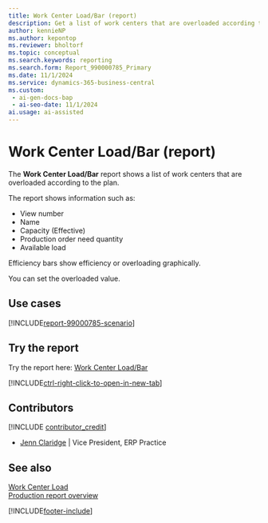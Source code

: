 ```yaml
---
title: Work Center Load/Bar (report)
description: Get a list of work centers that are overloaded according to the plan.
author: kennieNP
ms.author: kepontop
ms.reviewer: bholtorf
ms.topic: conceptual
ms.search.keywords: reporting
ms.search.form: Report_990000785_Primary
ms.date: 11/1/2024
ms.service: dynamics-365-business-central
ms.custom:
 - ai-gen-docs-bap
 - ai-seo-date: 11/1/2024
ai.usage: ai-assisted
---
```


# Work Center Load/Bar (report)

The **Work Center Load/Bar** report shows a list of work centers that are overloaded according to the plan.  

The report shows information such as:

- View number
- Name
- Capacity (Effective)
- Production order need quantity
- Available load

Efficiency bars show efficiency or overloading graphically.

You can set the overloaded value.

## Use cases

[!INCLUDE[report-99000785-scenario](../includes/report-99000785-scenario-include.md)]

<!-- 

Prompt

Below is a report in an ERP system. Provide 3-4 use cases for different personas working with manufacturing

Format like this:    
  
As a <persona>, use the report to    
* use case 1  
* use case 2    

Do not capitalize the persona names. 

Do not start lines with "Use the data to"

## Report name
Work Centre Load/Bar

## Report description
The *Work Centre Load/Bar* report shows a list of Work Centers that are overloaded according to the plan.  
The report shows information such as View No., Name, Cappacity (Effective), Prod Order Need Qty, and Available Load.
Efficiency or overloading is shown graphically by efficiency bars. 
The user can set the overloaded value.

### What the report does

### Use cases
See a list of Work Centers that are overloaded according to the plan.

Please include your data sources and URLs

-->

## Try the report

Try the report here: [Work Center Load/Bar](https://businesscentral.dynamics.com?report=990000785)

[!INCLUDE[ctrl-right-click-to-open-in-new-tab](../includes/ctrl-right-click-to-open-in-new-tab.md)]

## Contributors

[!INCLUDE [contributor_credit](../includes/contributor_credit.md)]

- [Jenn Claridge](https://www.linkedin.com/in/jenn-morton-sabre/) | Vice President, ERP Practice

## See also

[Work Center Load](report-99000783.md)  
[Production report overview](../production-reports.md)  

[!INCLUDE[footer-include](../includes/footer-banner.md)]
